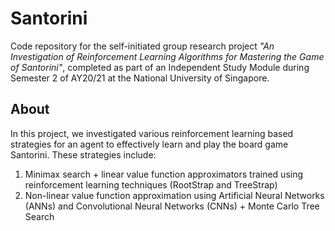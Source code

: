 # Santorini
Code repository for the self-initiated group research project *"An Investigation of Reinforcement Learning Algorithms for Mastering the Game of Santorini"*, completed as part of an Independent Study Module during Semester 2 of AY20/21 at the National University of Singapore.

## About
In this project, we investigated various reinforcement learning based strategies for an agent to effectively learn and play the board game Santorini. These strategies include:
1. Minimax search + linear value function approximators trained using reinforcement learning techniques (RootStrap and TreeStrap)
2. Non-linear value function approximation using Artificial Neural Networks (ANNs) and Convolutional Neural Networks (CNNs) + Monte Carlo Tree Search
